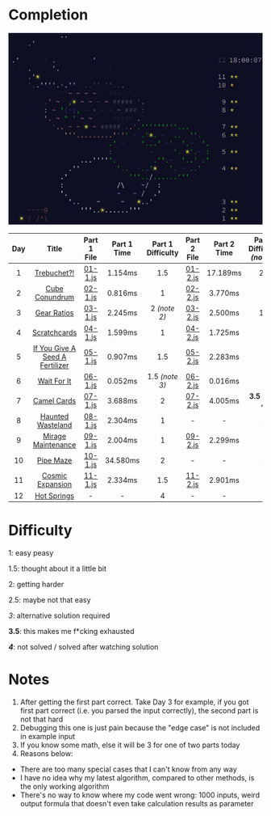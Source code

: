 # Completion

![Completion](completion.png)

|Day|Title|Part 1 File|Part 1 Time|Part 1 Difficulty|Part 2 File|Part 2 Time|Part 2 Difficulty *(note 1)*|
|:-:|:-:|:-:|:-:|:-:|:-:|:-:|:-:|
|1|[Trebuchet?!](https://adventofcode.com/2023/day/1)|[01-1.js](01-1.js#L1002)|1.154ms|1.5|[01-2.js](01-2.js#L1002)|17.189ms|2.5|
|2|[Cube Conundrum](https://adventofcode.com/2023/day/2)|[02-1.js](02-1.js#L102)|0.816ms|1|[02-2.js](02-2.js#L102)|3.770ms|1|
|3|[Gear Ratios](https://adventofcode.com/2023/day/3/)|[03-1.js](03-1.js#L142)|2.245ms|2 *(note 2)*|[03-2.js](03-2.js#L142)|2.500ms|1.5|
|4|[Scratchcards](https://adventofcode.com/2023/day/4)|[04-1.js](04-1.js#L218)|1.599ms|1|[04-2.js](04-2.js#L218)|1.725ms|1|
|5|[If You Give A Seed A Fertilizer](https://adventofcode.com/2023/day/5)|[05-1.js](05-1.js#L211)|0.907ms|1.5|[05-2.js](05-2.js#L211)|2.283ms|*3*|
|6|[Wait For It](https://adventofcode.com/2023/day/6)|[06-1.js](06-1.js#L4)|0.052ms|1.5 *(note 3)*|[06-2.js](06-2.js#L4)|0.016ms|1|
|7|[Camel Cards](https://adventofcode.com/2023/day/7)|[07-1.js](07-1.js#L1002)|3.688ms|2|[07-2.js](07-2.js#L1002)|4.005ms|**3.5** *(note 4)*|
|8|[Haunted Wasteland](https://adventofcode.com/2023/day/8)|[08-1.js](08-1.js#L730)|2.304ms|1|-|-|***4***|
|9|[Mirage Maintenance](https://adventofcode.com/2023/day/9)|[09-1.js](09-1.js#L202)|2.004ms|1|[09-2.js](09-2.js#L202)|2.299ms|1|
|10|[Pipe Maze](https://adventofcode.com/2023/day/10)|[10-1.js](09-1.js#L176)|34.580ms|2|-|-|***4***|
|11|[Cosmic Expansion](https://adventofcode.com/2023/day/11)|[11-1.js](11-1.js#L142)|2.334ms|1.5|[11-2.js](11-2.js#L142)|2.901ms|1|
|12|[Hot Springs](https://adventofcode.com/2023/day/12)|-|-|4|-|-|-|

# Difficulty
1: easy peasy

1.5: thought about it a little bit

2: getting harder

2.5: maybe not that easy

*3*: alternative solution required

**3.5**: this makes me f\*cking exhausted

***4***: not solved / solved after watching solution

# Notes
1. After getting the first part correct. Take Day 3 for example, if you got first part correct (i.e. you parsed the input correctly), the second part is not that hard
2. Debugging this one is just pain because the "edge case" is not included in example input
3. If you know some math, else it will be 3 for one of two parts today
4. Reasons below:
  - There are too many special cases that I can't know from any way
  - I have no idea why my latest algorithm, compared to other methods, is the only working algorithm
  - There's no way to know where my code went wrong: 1000 inputs, weird output formula that doesn't even take calculation results as parameter
